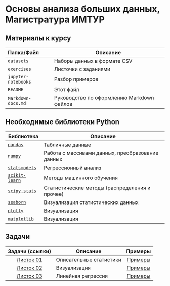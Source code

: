 # Основы анализа больших данных, Магистратура ИМТУР

## Материалы к курсу

| Папка/Файл |Описание|
|:-|-|
|`datasets`| Наборы данных в формате CSV|
|`exercises`|Листочки с заданиями|
|`jupyter-notebooks`|Разбор примеров|
|`README`|Этот файл|
|`Markdown-docs.md`|Руководство по оформлению Markdown файлов|

## Необходимые библиотеки Python

|Библиотека|Описание|
|-|-|
|[`pandas`](https://pandas.pydata.org)|Табличные данные|
|[`numpy`](https://numpy.org)|Работа с массивами данных, преобразование данных|
|[`statsmodels`](https://www.statsmodels.org/stable/index.html)|Регрессионный анализ|
|[`scikit-learn`](https://scikit-learn.org/stable/index.html)|Методы машинного обучения|
|[`scipy.stats`](https://docs.scipy.org/doc/scipy/reference/stats.html)|Статистические методы (распределения и прочее)|
|[`seaborn`](https://seaborn.pydata.org)|Визуализация статистических данных|
|[`plotly`](https://plotly.com/python/)|Визуализация|
|[`matplotlib`](https://matplotlib.org)|Визуализация|

## Задачи

| Задачи (ссылки) | Описание | Примеры |
|:-:|-|:-:|
|[Листок 01](https://github.com/alexanderlata/data-analysis-iitsd/blob/main/exercises/list01-intro.pdf)| Описательные статистики | [Примеры](https://github.com/alexanderlata/data-analysis-iitsd/tree/main/pandas)|
|[Листок 02](https://github.com/alexanderlata/data-analysis-iitsd/blob/main/exercises/list02-visualization.pdf)| Визуализация | [Примеры](https://github.com/alexanderlata/data-analysis-iitsd/tree/main/visualization)|
|[Листок 03](https://github.com/alexanderlata/data-analysis-iitsd/blob/main/exercises/list03-linear-regression.pdf)| Линейная регрессия | [Примеры]()|